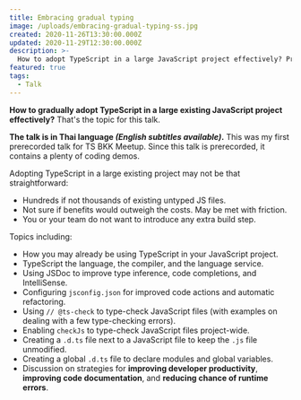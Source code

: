 ```yaml
---
title: Embracing gradual typing
image: /uploads/embracing-gradual-typing-ss.jpg
created: 2020-11-26T13:30:00.000Z
updated: 2020-11-29T12:30:00.000Z
description: >-
  How to adopt TypeScript in a large JavaScript project effectively? Premiered at TS BKK Meetup.
featured: true
tags:
  - Talk
---
```


**How to gradually adopt TypeScript in a large existing JavaScript project effectively?** That's the topic for this talk.

<template>
  <YouTube id="xATsf5nm2yc" />
</template>

**The talk is in Thai language _(English subtitles available)_.**
This was my first prerecorded talk for TS BKK Meetup.
Since this talk is prerecorded, it contains a plenty of coding demos.

Adopting TypeScript in a large existing project may not be that straightforward:

- Hundreds if not thousands of existing untyped JS files.
- Not sure if benefits would outweigh the costs. May be met with friction.
- You or your team do not want to introduce any extra build step.

Topics including:

- How you may already be using TypeScript in your JavaScript project.
- TypeScript the language, the compiler, and the language service.
- Using JSDoc to improve type inference, code completions, and IntelliSense.
- Configuring `jsconfig.json` for improved code actions and automatic refactoring.
- Using `// @ts-check` to type-check JavaScript files (with examples on dealing with a few type-checking errors).
- Enabling `checkJs` to type-check JavaScript files project-wide.
- Creating a `.d.ts` file next to a JavaScript file to keep the `.js` file unmodified.
- Creating a global `.d.ts` file to declare modules and global variables.
- Discussion on strategies for **improving developer productivity**, **improving code documentation**, and **reducing chance of runtime errors**.
